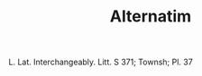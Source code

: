 ---
title: Alternatim
letter: A
permalink: "/definitions/bld-alternatim.html"
body: L. Lat. Interchangeably. Litt. S 371; Townsh; Pl. 37
published_at: '2018-07-07'
source: Black's Law Dictionary 2nd Ed (1910)
layout: post
---